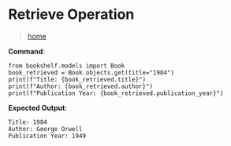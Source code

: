 # Retrieve Operation

> [home](../README.md)

**Command**:

```
from bookshelf.models import Book
book_retrieved = Book.objects.get(title="1984")
print(f"Title: {book_retrieved.title}")
print(f"Author: {book_retrieved.author}")
print(f"Publication Year: {book_retrieved.publication_year}")
```

**Expected Output**:

```
Title: 1984
Author: George Orwell
Publication Year: 1949
```